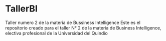# TallerBI
Taller numero 2 de la materia de Bussiness Intelligence
Este es el repositorio creado para el taller N° 2 de la materia de Business Intelligence, electiva profesional de la Universidad del Quindio
